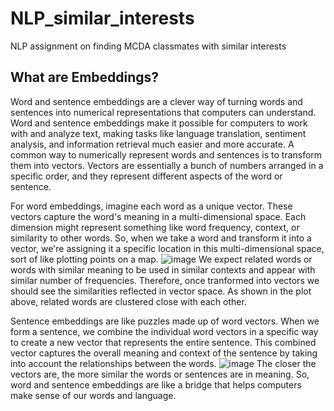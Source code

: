# NLP_similar_interests
NLP assignment on finding MCDA classmates with similar interests

## What are Embeddings?
Word and sentence embeddings are a clever way of turning words and sentences into numerical representations that computers can understand. Word and sentence embeddings make it possible for computers to work with and analyze text, making tasks like language translation, sentiment analysis, and information retrieval much easier and more accurate. A common way to numerically represent words and sentences is to transform them into vectors. Vectors are essentially a bunch of numbers arranged in a specific order, and they represent different aspects of the word or sentence.

For word embeddings, imagine each word as a unique vector. These vectors capture the word's meaning in a multi-dimensional space. Each dimension might represent something like word frequency, context, or similarity to other words. So, when we take a word and transform it into a vector, we're assigning it a specific location in this multi-dimensional space, sort of like plotting points on a map.
![image](https://github.com/htao00/NLP_similar_interests/assets/16727807/f8b2c191-501b-4e17-be8d-96457403a32a)
We expect related words or words with similar meaning to be used in similar contexts and appear with similar number of frequencies. Therefore, once tranformed into vectors we should see the similarities reflected in vector space. As shown in the plot above, related words are clustered close with each other.

Sentence embeddings are like puzzles made up of word vectors. When we form a sentence, we combine the individual word vectors in a specific way to create a new vector that represents the entire sentence. This combined vector captures the overall meaning and context of the sentence by taking into account the relationships between the words.
![image](https://github.com/htao00/NLP_similar_interests/assets/16727807/68e6f07b-6f1b-40ce-b389-798a30fd03bc)
The closer the vectors are, the more similar the words or sentences are in meaning. So, word and sentence embeddings are like a bridge that helps computers make sense of our words and language.
